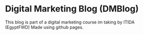# Digital Marketing Blog (DMBlog)
This blog is part of a digital marketing course im taking by ITIDA (EgyptFWD)
Made using github pages.
